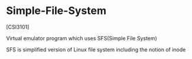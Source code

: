 # Simple-File-System
[CSI3101]

Virtual emulator program which uses SFS(Simple File System)

SFS is simplified version of Linux file system including the notion of inode
